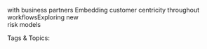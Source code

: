 with business partners
Embedding customer 
centricity throughout 
workflowsExploring new  
risk models

   Tags & Topics:
   